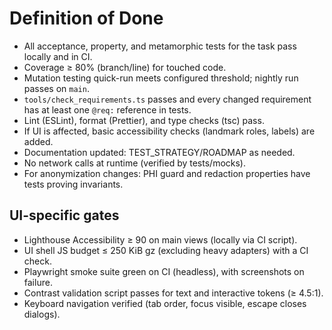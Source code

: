 # Definition of Done

- All acceptance, property, and metamorphic tests for the task pass locally and in CI.
- Coverage ≥ 80% (branch/line) for touched code.
- Mutation testing quick-run meets configured threshold; nightly run passes on `main`.
- `tools/check_requirements.ts` passes and every changed requirement has at least one `@req:` reference in tests.
- Lint (ESLint), format (Prettier), and type checks (tsc) pass.
- If UI is affected, basic accessibility checks (landmark roles, labels) are added.
- Documentation updated: TEST_STRATEGY/ROADMAP as needed.
- No network calls at runtime (verified by tests/mocks).
- For anonymization changes: PHI guard and redaction properties have tests proving invariants.

## UI-specific gates

- Lighthouse Accessibility ≥ 90 on main views (locally via CI script).
- UI shell JS budget ≤ 250 KiB gz (excluding heavy adapters) with a CI check.
- Playwright smoke suite green on CI (headless), with screenshots on failure.
- Contrast validation script passes for text and interactive tokens (≥ 4.5:1).
- Keyboard navigation verified (tab order, focus visible, escape closes dialogs).
